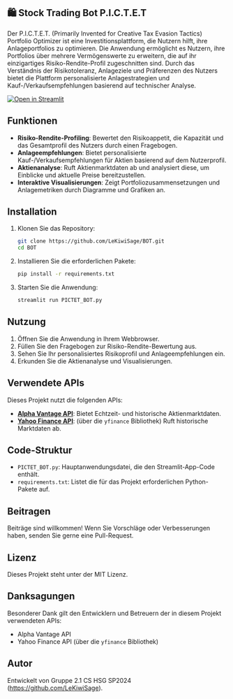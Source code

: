 ## :shopping: Stock Trading Bot P.I.C.T.E.T

Der P.I.C.T.E.T. (Primarily Invented for Creative Tax Evasion Tactics) Portfolio Optimizer ist eine Investitionsplattform, die Nutzern hilft, ihre Anlageportfolios zu optimieren. 
Die Anwendung ermöglicht es Nutzern, ihre Portfolios über mehrere Vermögenswerte zu erweitern, die auf ihr einzigartiges Risiko-Rendite-Profil zugeschnitten sind. 
Durch das Verständnis der Risikotoleranz, Anlageziele und Präferenzen des Nutzers bietet die Plattform personalisierte Anlagestrategien und Kauf-/Verkaufsempfehlungen basierend auf technischer Analyse.

[![Open in Streamlit](https://static.streamlit.io/badges/streamlit_badge_black_white.svg)](https://pictet-stock-bot.streamlit.app/)

## Funktionen
- **Risiko-Rendite-Profiling**: Bewertet den Risikoappetit, die Kapazität und das Gesamtprofil des Nutzers durch einen Fragebogen.
- **Anlageempfehlungen**: Bietet personalisierte Kauf-/Verkaufsempfehlungen für Aktien basierend auf dem Nutzerprofil.
- **Aktienanalyse**: Ruft Aktienmarktdaten ab und analysiert diese, um Einblicke und aktuelle Preise bereitzustellen.
- **Interaktive Visualisierungen**: Zeigt Portfoliozusammensetzungen und Anlagemetriken durch Diagramme und Grafiken an.

## Installation
1. Klonen Sie das Repository:
    ```bash
    git clone https://github.com/LeKiwiSage/BOT.git
    cd BOT
    ```
    
2. Installieren Sie die erforderlichen Pakete:
    ```bash
    pip install -r requirements.txt
    ```

3. Starten Sie die Anwendung:
    ```bash
    streamlit run PICTET_BOT.py
    ```

## Nutzung
1. Öffnen Sie die Anwendung in Ihrem Webbrowser.
2. Füllen Sie den Fragebogen zur Risiko-Rendite-Bewertung aus.
3. Sehen Sie Ihr personalisiertes Risikoprofil und Anlageempfehlungen ein.
4. Erkunden Sie die Aktienanalyse und Visualisierungen.

## Verwendete APIs
Dieses Projekt nutzt die folgenden APIs:
- **[Alpha Vantage API](https://www.alphavantage.co/documentation/)**: Bietet Echtzeit- und historische Aktienmarktdaten.
- **[Yahoo Finance API](https://www.yahoofinanceapi.com/)**: (über die `yfinance` Bibliothek) Ruft historische Marktdaten ab.

## Code-Struktur
- `PICTET_BOT.py`: Hauptanwendungsdatei, die den Streamlit-App-Code enthält.
- `requirements.txt`: Listet die für das Projekt erforderlichen Python-Pakete auf.

## Beitragen
Beiträge sind willkommen! Wenn Sie Vorschläge oder Verbesserungen haben, senden Sie gerne eine Pull-Request.

## Lizenz
Dieses Projekt steht unter der MIT Lizenz.

## Danksagungen
Besonderer Dank gilt den Entwicklern und Betreuern der in diesem Projekt verwendeten APIs:
- Alpha Vantage API
- Yahoo Finance API (über die `yfinance` Bibliothek)

## Autor
Entwickelt von Gruppe 2.1 CS HSG SP2024 (https://github.com/LeKiwiSage).
